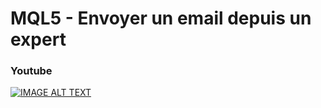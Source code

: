 # MQL5 - Envoyer un email depuis un expert

### Youtube

[![IMAGE ALT TEXT](http://img.youtube.com/vi/3djSiJU8X5E/0.jpg)](http://www.youtube.com/watch?v=3djSiJU8X5E "MQL5 - Envoyer un email depuis un expert")